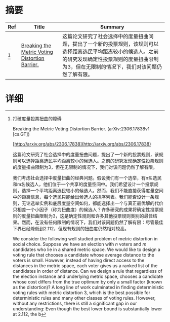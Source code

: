 # 摘要

| Ref | Title | Summary |
| --- | --- | --- |
| [^1] | [Breaking the Metric Voting Distortion Barrier.](http://arxiv.org/abs/2306.17838) | 这篇论文研究了社会选择中的度量扭曲问题，提出了一个新的投票规则，该规则可以选择距离选民平均距离较小的候选人。之前的研究发现确定性投票规则的度量扭曲限制为3，但在无限制的情况下，我们对该问题仍然了解有限。 |

# 详细

[^1]: 打破度量投票扭曲的障碍

    Breaking the Metric Voting Distortion Barrier. (arXiv:2306.17838v1 [cs.GT])

    [http://arxiv.org/abs/2306.17838](http://arxiv.org/abs/2306.17838)

    这篇论文研究了社会选择中的度量扭曲问题，提出了一个新的投票规则，该规则可以选择距离选民平均距离较小的候选人。之前的研究发现确定性投票规则的度量扭曲限制为3，但在无限制的情况下，我们对该问题仍然了解有限。

    

    我们考虑社会选择中度量扭曲的经典问题。假设我们有一个选举，有n名选民和m名候选人，他们位于一个共享的度量空间中。我们希望设计一个投票规则，选择一个平均距离选民较小的候选人。然而，我们不能直接获得度量空间中的距离信息，每个选民只能给出候选人的排序列表。我们能否设计一条规则，无论选举实例和底层度量空间如何，都能选择出一个与真正最优解的代价只相差一个小因子（称为扭曲度）的候选人？许多研究的成果将确定性投票规则的度量扭曲限制为3，这是确定性规则和许多其他投票规则类别的最佳结果。然而，在没有任何限制的情况下，我们对该问题仍然了解有限：尽管最佳下界已经降低到2.112，但现有规则的扭曲度仍然相对较高。

    We consider the following well studied problem of metric distortion in social choice. Suppose we have an election with $n$ voters and $m$ candidates who lie in a shared metric space. We would like to design a voting rule that chooses a candidate whose average distance to the voters is small. However, instead of having direct access to the distances in the metric space, each voter gives us a ranked list of the candidates in order of distance. Can we design a rule that regardless of the election instance and underlying metric space, chooses a candidate whose cost differs from the true optimum by only a small factor (known as the distortion)?  A long line of work culminated in finding deterministic voting rules with metric distortion $3$, which is the best possible for deterministic rules and many other classes of voting rules. However, without any restrictions, there is still a significant gap in our understanding: Even though the best lower bound is substantially lower at $2.112$, the b
    

